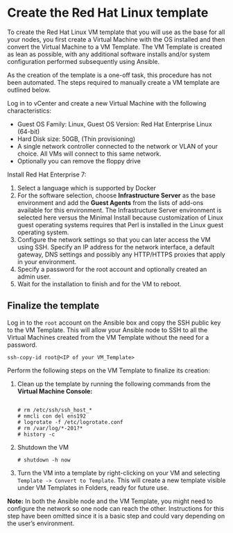 # Create the Red Hat Linux template

To create the Red Hat Linux VM template that you will use as the base for all your nodes, you first create a Virtual Machine with the OS installed and then convert the Virtual Machine to a VM Template. The VM Template is created as lean as possible, with any additional software installs and/or system configuration performed subsequently using Ansible.

As the creation of the template is a one-off task, this procedure has not been automated. The steps required to manually create a VM template are outlined below.

Log in to vCenter and create a new Virtual Machine with the following characteristics:

-   Guest OS Family: Linux, Guest OS Version: Red Hat Enterprise Linux (64-bit)
-   Hard Disk size: 50GB, (Thin provisioning)
-   A single network controller connected to the network or VLAN of your choice. All VMs will connect to this same network.
-   Optionally you can remove the floppy drive

Install Red Hat Enterprise 7:

1.  Select a language which is supported by Docker
2.  For the software selection, choose **Infrastructure Server** as the base environment and add the **Guest Agents** from the lists of add-ons available for this environment. The Infrastructure Server environment is selected here versus the Minimal Install because customization of Linux guest operating systems requires that Perl is installed in the Linux guest operating system.
3.  Configure the network settings so that you can later access the VM using SSH. Specify an IP address for the network interface, a default gateway, DNS settings and possibly any HTTP/HTTPS proxies that apply in your environment.
4.  Specify a password for the root account and optionally created an admin user.
5.  Wait for the installation to finish and for the VM to reboot.

## Finalize the template

Log in to the `root` account on the Ansible box and copy the SSH public key to the VM Template. This will allow your Ansible node to SSH to all the Virtual Machines created from the VM Template without the need for a password.

```
ssh-copy-id root@<IP of your VM_Template>
```

Perform the following steps on the VM Template to finalize its creation:

1.  Clean up the template by running the following commands from the **Virtual Machine Console:** 

    ```
    
    # rm /etc/ssh/ssh_host_*
    # nmcli con del ens192
    # logrotate -f /etc/logrotate.conf
    # rm /var/log/*-201?*
    # history -c		
    
    ```

2.  Shutdown the VM

    ```
    # shutdown -h now
    ```

3.  Turn the VM into a template by right-clicking on your VM and selecting `Template -> Convert to Template`. This will create a new template visible under VM Templates in Folders, ready for future use.

**Note:** In both the Ansible node and the VM Template, you might need to configure the network so one node can reach the other. Instructions for this step have been omitted since it is a basic step and could vary depending on the user’s environment.
